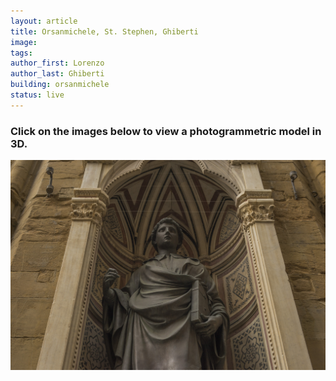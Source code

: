 ```yaml
---
layout: article
title: Orsanmichele, St. Stephen, Ghiberti
image: 
tags:
author_first: Lorenzo
author_last: Ghiberti
building: orsanmichele
status: live
---
```

<article>
     <h3>Click on the images below to view a photogrammetric model in 3D.</h3>
     <a href="https://sketchfab.com/3d-models/lorenzo-ghiberti-st-stephen-test-2-8a846fb7c29a42d6afbf0f8225db0e75" title="Redirect to St. Stephen Model">
    <img src="/assets/images/stephenorsanmichele.jpg" alt="St. Stephen" />

